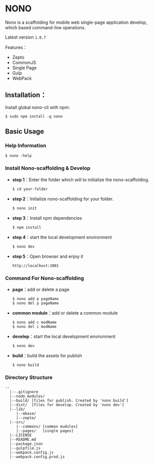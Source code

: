 # NONO 

Nono is a scaffolding for mobile web single-page application develop, which based command-line operations.

Latest version `1.0.7`

Features：

  - Zepto
  - CommonJS
  - Single Page
  - Gulp
  - WebPack

## Installation：

Install global nono-cli with npm:

```shell
$ sudo npm install -g nono
```

## Basic Usage

### Help Information

```shell
$ nono -help
```

### Install Nono-scaffolding & Develop

 - **step 1**：Enter the folder which will to initialize the nono-scaffolding.

    ```shell
    $ cd your-folder
    ```
 
 - **step 2**：Initialize nono-scaffolding for your folder.
 
    ```shell
    $ nono init
    ```
- **step 3**：Install npm dependencies

    ```shell
    $ npm install
    ```
    
- **step 4**：start the local development environment

    ```shell
    $ nono dev
    ```    
    
- **step 5**：Open browser and enjoy it

    ```
    http://localhost:3001
    ```   
    

### Command For Nono-scaffolding

- **page**：add or delete a page

    ```shell
    $ nono add p pageName
    $ nono del p pageName
    ```
- **common module**：add or delete a common module

    ```shell
    $ nono add c modName
    $ nono del c modName
    ```
    
- **develep**：start the local development environment

    ```shell
    $ nono dev
    ```

- **build**：build the assets for publish

    ```shell
    $ nono build
    ```
    
### Directory Structure

```
--
  |--.gitignore
  |--node_modules/ 
  |--build/ [files for publish. Created by 'nono build']
  |--dist/  [files for develop. Created by 'nono dev']
  |--lib/
     |--mbase/
     |--zepto/
  |--src/
     |--commons/ [common mudules]
     |--pages/   [single pages]
  |--LICENSE
  |--README.md
  |--package.json
  |--gulpfile.js
  |--webpack.config.js
  |--webpack.config.prod.js
```
